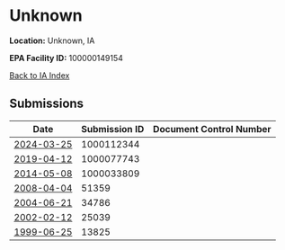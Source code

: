 # Unknown

**Location:** Unknown, IA

**EPA Facility ID:** 100000149154

[Back to IA Index](../../index.md)

## Submissions

| Date | Submission ID | Document Control Number |
|------|--------------|-------------------------|
| [2024-03-25](submissions/1000112344.md) | 1000112344 |  |
| [2019-04-12](submissions/1000077743.md) | 1000077743 |  |
| [2014-05-08](submissions/1000033809.md) | 1000033809 |  |
| [2008-04-04](submissions/51359.md) | 51359 |  |
| [2004-06-21](submissions/34786.md) | 34786 |  |
| [2002-02-12](submissions/25039.md) | 25039 |  |
| [1999-06-25](submissions/13825.md) | 13825 |  |
